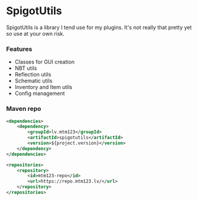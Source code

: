 # SpigotUtils

SpigotUtils is a library I tend use for my plugins.
It's not really that pretty yet so use at your own risk.

### Features
* Classes for GUI creation
* NBT utils
* Reflection utils
* Schematic utils
* Inventory and Item utils
* Config management

### Maven repo
```xml
<dependencies>
    <dependency>
        <groupId>lv.mtm123</groupId>
        <artifactId>spigotutils</artifactId>
        <version>${project.version}</version>
    </dependency>
</dependencies>

<repositories>
    <repository>
        <id>mtm123-repo</id>
        <url>https://repo.mtm123.lv/</url>
    </repository>
</repositories>
```
